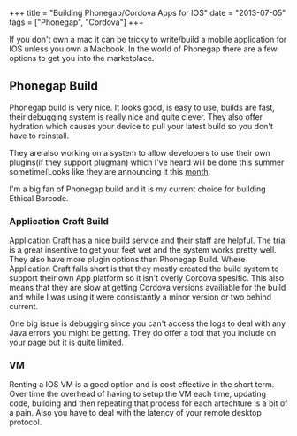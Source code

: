 +++
title = "Building Phonegap/Cordova Apps for IOS"
date = "2013-07-05"
tags = ["Phonegap", "Cordova"]
+++

If you don't own a mac it can be tricky to write/build a mobile application for IOS unless you own a Macbook. In the world of Phonegap there are a few options to get you into the marketplace.

## Phonegap Build
Phonegap build is very nice. It looks good, is easy to use, builds are fast, their debugging system is really nice and quite clever. They also offer hydration which causes your device to pull your latest build so you don't have to reinstall.

They are also working on a system to allow developers to use their own plugins(if they support plugman) which I've heard will be done this summer sometime(Looks like they are announcing it this [month](http\://phonegap.com/blog/2013/07/03/build-june-summary-post/).

I'm a big fan of Phonegap build and it is my current choice for building Ethical Barcode.


### Application Craft Build
Application Craft has a nice build service and their staff are helpful. The trial is a great insentive to get your feet wet and the system works pretty well. They also have more plugin options then Phonegap Build. Where Application Craft falls short is that they mostly created the build system to support their own App platform so it isn't overly Cordova spesific. This also means that they are slow at getting Cordova versions availiable for the build and while I was using it were consistantly a minor version or two behind current.

One big issue is debugging since you can't access the logs to deal with any Java errors you might be getting. They do offer a tool that you include on your page but it is quite limited.


### VM
Renting a IOS VM is a good option and is cost effective in the short term. Over time the overhead of having to setup the VM each time, updating code, building and then repeating that process for each artechture is a bit of a pain. Also you have to deal with the latency of your remote desktop protocol.
